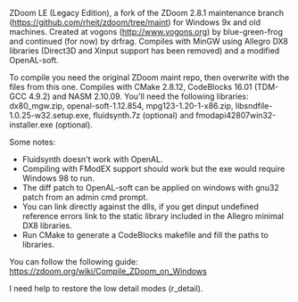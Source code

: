  ZDoom LE (Legacy Edition), a fork of the ZDoom 2.8.1 maintenance branch (https://github.com/rheit/zdoom/tree/maint)
for Windows 9x and old machines. Created at vogons (http://www.vogons.org) by blue-green-frog and continued (for now)
by drfrag.
 Compiles with MinGW using Allegro DX8 libraries (Direct3D and Xinput support has been removed) and a modified
OpenAL-soft.

 To compile you need the original ZDoom maint repo, then overwrite with the files from this one.
 Compiles with CMake 2.8.12, CodeBlocks 16.01 (TDM-GCC 4.9.2) and NASM 2.10.09. You'll need the following libraries:
dx80_mgw.zip, openal-soft-1.12.854, mpg123-1.20-1-x86.zip, libsndfile-1.0.25-w32.setup.exe, fluidsynth.7z (optional)
and fmodapi42807win32-installer.exe (optional).
 
 Some notes:
 - Fluidsynth doesn't work with OpenAL.
 - Compiling with FModEX support should work but the exe would require Windows 98 to run.
 - The diff patch to OpenAL-soft can be applied on windows with gnu32 patch from an admin cmd prompt.
 - You can link directly against the dlls, if you get dinput undefined reference errors link to the static library
included in the Allegro minimal DX8 libraries.
 - Run CMake to generate a CodeBlocks makefile and fill the paths to libraries.
 
 You can follow the following guide:
 https://zdoom.org/wiki/Compile_ZDoom_on_Windows
 
 I need help to restore the low detail modes (r_detail).
